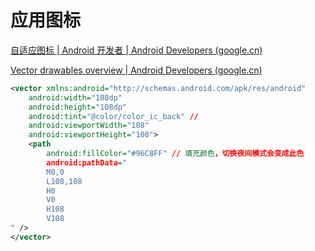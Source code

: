 # 应用图标

[自适应图标  | Android 开发者  | Android Developers (google.cn)](https://developer.android.google.cn/guide/practices/ui_guidelines/icon_design_adaptive?hl=zh-cn)

[Vector drawables overview  | Android Developers (google.cn)](https://developer.android.google.cn/develop/ui/views/graphics/vector-drawable-resources?hl=en)

```xml
<vector xmlns:android="http://schemas.android.com/apk/res/android"
    android:width="108dp"
    android:height="108dp"
    android:tint="@color/color_ic_back" // 
    android:viewportWidth="108"
    android:viewportHeight="108">
    <path
        android:fillColor="#96C8FF" // 填充颜色，切换夜间模式会变成此色
        android:pathData="
        M0,0
        L108,108
        H0
        V0
        H108
        V108
" />
</vector>
```